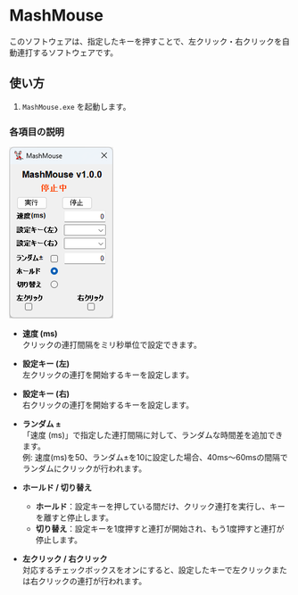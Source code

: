 # MashMouse

このソフトウェアは、指定したキーを押すことで、左クリック・右クリックを自動連打するソフトウェアです。

## 使い方

1. `MashMouse.exe` を起動します。

### 各項目の説明
![MashMouse UI](https://github.com/Kukiyomenai/Release-MashMouse/blob/main/README/image1.png)

- **速度 (ms)**  
  クリックの連打間隔をミリ秒単位で設定できます。

- **設定キー (左)**  
  左クリックの連打を開始するキーを設定します。

- **設定キー (右)**  
  右クリックの連打を開始するキーを設定します。

- **ランダム ±**  
  「速度 (ms)」で指定した連打間隔に対して、ランダムな時間差を追加できます。  
  例: 速度(ms)を50、ランダム±を10に設定した場合、40ms～60msの間隔でランダムにクリックが行われます。

- **ホールド / 切り替え**  
  - **ホールド**：設定キーを押している間だけ、クリック連打を実行し、キーを離すと停止します。  
  - **切り替え**：設定キーを1度押すと連打が開始され、もう1度押すと連打が停止します。

- **左クリック / 右クリック**  
  対応するチェックボックスをオンにすると、設定したキーで左クリックまたは右クリックの連打が行われます。
